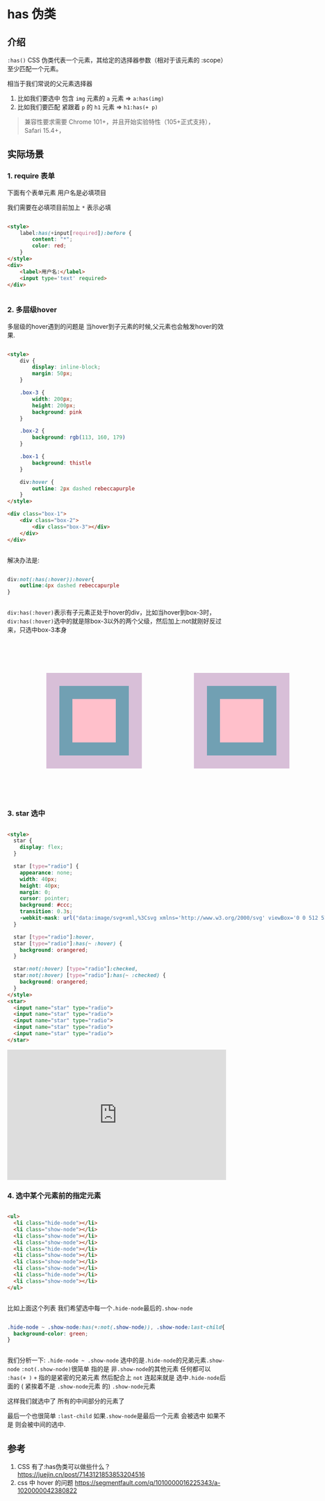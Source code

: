 # has 伪类

## 介绍

`:has()` CSS 伪类代表一个元素，其给定的选择器参数（相对于该元素的 :scope）至少匹配一个元素。

相当于我们常说的父元素选择器

1. 比如我们要选中 包含 `img` 元素的 `a` 元素 => `a:has(img)`
2. 比如我们要匹配 紧跟着 `p` 的 `h1` 元素 => `h1:has(+ p)`

> 兼容性要求需要 Chrome 101+，并且开始实验特性（105+正式支持），Safari 15.4+，

## 实际场景

### 1. require 表单

下面有个表单元素 用户名是必填项目 

我们需要在必填项目前加上 `*` 表示必填

```HTML
<style>
    label:has(+input[required]):before {
        content: "*";
        color: red;
    }
</style>
<div>
    <label>用户名:</label>
    <input type='text' required>
</div>
```

### 2. 多层级hover 

多层级的hover遇到的问题是 当hover到子元素的时候,父元素也会触发hover的效果.

```HTML
<style>
    div {
        display: inline-block;
        margin: 50px;
    }

    .box-3 {
        width: 200px;
        height: 200px;
        background: pink
    }

    .box-2 {
        background: rgb(113, 160, 179)
    }

    .box-1 {
        background: thistle
    }

    div:hover {
        outline: 2px dashed rebeccapurple
    }
</style>

<div class="box-1">
    <div class="box-2">
        <div class="box-3"></div>
    </div>
</div>
```


解决办法是:
```css
div:not(:has(:hover)):hover{ 
    outline:4px dashed rebeccapurple
}
```

`div:has(:hover)`表示有子元素正处于hover的div，比如当hover到box-3时，`div:has(:hover)`选中的就是除box-3以外的两个父级，然后加上:not就刚好反过来，只选中box-3本身

<style>
    div {
        display: inline-block;
        margin: 30px;
    }

    .box-3 {
        width: 100px;
        height: 100px;
        background: pink
    }

    .box-2 {
        background: rgb(113, 160, 179)
    }

    .box-1 {
        background: thistle
    }

    .old div:hover{
        outline: 2px dashed rebeccapurple
    }

    .new div:not(:has(:hover)):hover{ 
        outline:4px dashed rebeccapurple
    }
</style>

<div style="display:flex">
  <div class='old'>
    <div class="box-1">
        <div class="box-2">
            <div class="box-3"></div>
        </div>
    </div>
  </div>
  <div class='new'>
    <div class="box-1">
        <div class="box-2">
            <div class="box-3"></div>
        </div>
    </div>
  </div>
</div>



### 3. star 选中

``` html
<style>
  star {
    display: flex;
  }

  star [type="radio"] {
    appearance: none;
    width: 40px;
    height: 40px;
    margin: 0;
    cursor: pointer;
    background: #ccc;
    transition: 0.3s;
    -webkit-mask: url("data:image/svg+xml,%3Csvg xmlns='http://www.w3.org/2000/svg' viewBox='0 0 512 512'%3E %3Cpath d='M462.3 62.6C407.5 15.9 326 24.3 275.7 76.2L256 96.5l-19.7-20.3C186.1 24.3 104.5 15.9 49.7 62.6c-62.8 53.6-66.1 149.8-9.9 207.9l193.5 199.8c12.5 12.9 32.8 12.9 45.3 0l193.5-199.8c56.3-58.1 53-154.3-9.8-207.9z'%3E%3C/path%3E %3C/svg%3E") center / 80% no-repeat;
  }

  star [type="radio"]:hover,
  star [type="radio"]:has(~ :hover) {
    background: orangered;
  }

  star:not(:hover) [type="radio"]:checked,
  star:not(:hover) [type="radio"]:has(~ :checked) {
    background: orangered;
  }
</style>
<star>
  <input name="star" type="radio">
  <input name="star" type="radio">
  <input name="star" type="radio">
  <input name="star" type="radio">
  <input name="star" type="radio">
</star>
```

[type="radio"]:has(~:hover)表示选中当前hover元素之前的元素，所以可以轻易的实现评分的效果

<iframe height="300" style="width: 100%;" scrolling="no" title="star-radio" src="https://codepen.io/WFFMLOVE/embed/abGWYBM?default-tab=result" frameborder="no" loading="lazy" allowtransparency="true" allowfullscreen="true">
  See the Pen <a href="https://codepen.io/WFFMLOVE/pen/abGWYBM">
  star-radio</a> by 1998yyh (<a href="https://codepen.io/WFFMLOVE">@WFFMLOVE</a>)
  on <a href="https://codepen.io">CodePen</a>.
</iframe>


### 4. 选中某个元素前的指定元素

``` html
<ul>
  <li class="hide-node"></li>
  <li class="show-node"></li>
  <li class="show-node"></li>
  <li class="show-node"></li>
  <li class="hide-node"></li>
  <li class="show-node"></li>
  <li class="show-node"></li>
  <li class="show-node"></li>
  <li class="hide-node"></li>
  <li class="show-node"></li>
</ul>
```

比如上面这个列表 我们希望选中每一个`.hide-node`最后的`.show-node` 

```css
.hide-node ~ .show-node:has(+:not(.show-node)), .show-node:last-child{
  background-color: green;
}
```
我们分析一下:
`.hide-node ~ .show-node` 选中的是`.hide-node`的兄弟元素`.show-node`
`:not(.show-node)`很简单 指的是 非`.show-node`的其他元素 任何都可以 
`:has(+ )` `+` 指的是紧密的兄弟元素 然后配合上 `not` 
连起来就是 选中`.hide-node`后面的 ( 紧挨着不是 `.show-node`元素 的) `.show-node`元素 

这样我们就选中了 所有的中间部分的元素了 

最后一个也很简单 `:last-child` 如果`.show-node`是最后一个元素 会被选中 如果不是 则会被中间的选中.

## 参考

1. CSS 有了:has伪类可以做些什么？ <https://juejin.cn/post/7143121853853204516>
2. css 中 hover 的问题 <https://segmentfault.com/q/1010000016225343/a-1020000042380822>
